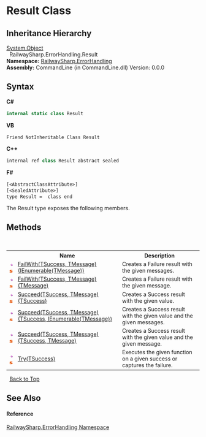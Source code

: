 # Result Class
 


## Inheritance Hierarchy
<a href="https://docs.microsoft.com/dotnet/api/system.object" target="_blank">System.Object</a><br />&nbsp;&nbsp;RailwaySharp.ErrorHandling.Result<br />
**Namespace:**&nbsp;<a href="N_RailwaySharp_ErrorHandling">RailwaySharp.ErrorHandling</a><br />**Assembly:**&nbsp;CommandLine (in CommandLine.dll) Version: 0.0.0

## Syntax

**C#**<br />
``` C#
internal static class Result
```

**VB**<br />
``` VB
Friend NotInheritable Class Result
```

**C++**<br />
``` C++
internal ref class Result abstract sealed
```

**F#**<br />
``` F#
[<AbstractClassAttribute>]
[<SealedAttribute>]
type Result =  class end
```

The Result type exposes the following members.


## Methods
&nbsp;<table><tr><th></th><th>Name</th><th>Description</th></tr><tr><td>![Public method](media/pubmethod.gif "Public method")![Static member](media/static.gif "Static member")</td><td><a href="M_RailwaySharp_ErrorHandling_Result_FailWith__2">FailWith(TSuccess, TMessage)(IEnumerable(TMessage))</a></td><td>
Creates a Failure result with the given messages.</td></tr><tr><td>![Public method](media/pubmethod.gif "Public method")![Static member](media/static.gif "Static member")</td><td><a href="M_RailwaySharp_ErrorHandling_Result_FailWith__2_1">FailWith(TSuccess, TMessage)(TMessage)</a></td><td>
Creates a Failure result with the given message.</td></tr><tr><td>![Public method](media/pubmethod.gif "Public method")![Static member](media/static.gif "Static member")</td><td><a href="M_RailwaySharp_ErrorHandling_Result_Succeed__2">Succeed(TSuccess, TMessage)(TSuccess)</a></td><td>
Creates a Success result with the given value.</td></tr><tr><td>![Public method](media/pubmethod.gif "Public method")![Static member](media/static.gif "Static member")</td><td><a href="M_RailwaySharp_ErrorHandling_Result_Succeed__2_1">Succeed(TSuccess, TMessage)(TSuccess, IEnumerable(TMessage))</a></td><td>
Creates a Success result with the given value and the given messages.</td></tr><tr><td>![Public method](media/pubmethod.gif "Public method")![Static member](media/static.gif "Static member")</td><td><a href="M_RailwaySharp_ErrorHandling_Result_Succeed__2_2">Succeed(TSuccess, TMessage)(TSuccess, TMessage)</a></td><td>
Creates a Success result with the given value and the given message.</td></tr><tr><td>![Public method](media/pubmethod.gif "Public method")![Static member](media/static.gif "Static member")</td><td><a href="M_RailwaySharp_ErrorHandling_Result_Try__1">Try(TSuccess)</a></td><td>
Executes the given function on a given success or captures the failure.</td></tr></table>&nbsp;
<a href="#result-class">Back to Top</a>

## See Also


#### Reference
<a href="N_RailwaySharp_ErrorHandling">RailwaySharp.ErrorHandling Namespace</a><br />